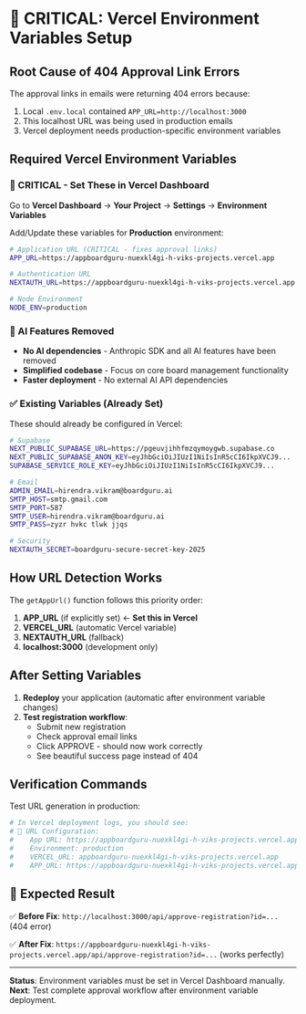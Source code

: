 # 🔧 CRITICAL: Vercel Environment Variables Setup

## Root Cause of 404 Approval Link Errors

The approval links in emails were returning 404 errors because:
1. Local `.env.local` contained `APP_URL=http://localhost:3000`
2. This localhost URL was being used in production emails
3. Vercel deployment needs production-specific environment variables

## Required Vercel Environment Variables

### 🚨 CRITICAL - Set These in Vercel Dashboard

Go to **Vercel Dashboard** → **Your Project** → **Settings** → **Environment Variables**

Add/Update these variables for **Production** environment:

```bash
# Application URL (CRITICAL - fixes approval links)
APP_URL=https://appboardguru-nuexkl4gi-h-viks-projects.vercel.app

# Authentication URL
NEXTAUTH_URL=https://appboardguru-nuexkl4gi-h-viks-projects.vercel.app

# Node Environment
NODE_ENV=production
```

### 🚫 AI Features Removed
- **No AI dependencies** - Anthropic SDK and all AI features have been removed
- **Simplified codebase** - Focus on core board management functionality
- **Faster deployment** - No external AI API dependencies

### ✅ Existing Variables (Already Set)
These should already be configured in Vercel:

```bash
# Supabase
NEXT_PUBLIC_SUPABASE_URL=https://pgeuvjihhfmzqymoygwb.supabase.co
NEXT_PUBLIC_SUPABASE_ANON_KEY=eyJhbGciOiJIUzI1NiIsInR5cCI6IkpXVCJ9...
SUPABASE_SERVICE_ROLE_KEY=eyJhbGciOiJIUzI1NiIsInR5cCI6IkpXVCJ9...

# Email
ADMIN_EMAIL=hirendra.vikram@boardguru.ai
SMTP_HOST=smtp.gmail.com
SMTP_PORT=587
SMTP_USER=hirendra.vikram@boardguru.ai
SMTP_PASS=zyzr hvkc tlwk jjqs

# Security
NEXTAUTH_SECRET=boardguru-secure-secret-key-2025
```

## How URL Detection Works

The `getAppUrl()` function follows this priority order:

1. **APP_URL** (if explicitly set) ← **Set this in Vercel**
2. **VERCEL_URL** (automatic Vercel variable) 
3. **NEXTAUTH_URL** (fallback)
4. **localhost:3000** (development only)

## After Setting Variables

1. **Redeploy** your application (automatic after environment variable changes)
2. **Test registration workflow**:
   - Submit new registration
   - Check approval email links
   - Click APPROVE - should now work correctly
   - See beautiful success page instead of 404

## Verification Commands

Test URL generation in production:
```bash
# In Vercel deployment logs, you should see:
# 🔗 URL Configuration:
#    App URL: https://appboardguru-nuexkl4gi-h-viks-projects.vercel.app
#    Environment: production
#    VERCEL_URL: appboardguru-nuexkl4gi-h-viks-projects.vercel.app
#    APP_URL: https://appboardguru-nuexkl4gi-h-viks-projects.vercel.app
```

## 🎯 Expected Result

✅ **Before Fix**: `http://localhost:3000/api/approve-registration?id=...` (404 error)

✅ **After Fix**: `https://appboardguru-nuexkl4gi-h-viks-projects.vercel.app/api/approve-registration?id=...` (works perfectly)

---

**Status**: Environment variables must be set in Vercel Dashboard manually.
**Next**: Test complete approval workflow after environment variable deployment.